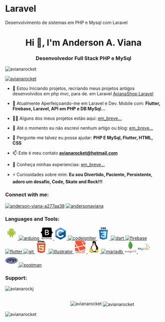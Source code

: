 # Laravel
Desenvolvimento de sistemas em PHP e Mysql com Laravel

<h1 align="center">Hi 👋, I'm Anderson A. Viana</h1>
<h3 align="center">Desenvolvedor Full Stack PHP e MySql</h3>

<p align="left"> <img src="https://komarev.com/ghpvc/?username=avianarocket&label=Profile%20views&color=0e75b6&style=flat" alt="avianarocket" /> </p>

<p align="left"> <a href="https://github.com/ryo-ma/github-profile-trophy"><img src="https://github-profile-trophy.vercel.app/?username=avianarocket" alt="avianarocket" /></a> </p>

- 🔭 Estou Iniciando projetos, recriando meus projetos antigos desenvolvidos em php mvc, para de. em Laravel [AvianaShop Laravel](em_breve...)

- 🌱 Atualmente Aperfeiçoando-me em Laravel e Dev. Mobile com: **Flutter, Firebase, Laravel, API em PHP e DB MySql...**

- 👨‍💻 Alguns dos meus projetos estão aqui: [em_breve...](em_breve...)

- 📝 Até o momento eu não escrevi nenhum artigo ou blog: [em_breve...](em_breve...)

- 💬 Pergunte-me talvez eu possa ajudar: **PHP E MySql, Flutter, HTML, CSS**

- 📫 Este é meu contato **avianarocket@hotmail.com**

- 📄 Conheça minhas experiencias: [em_breve...](em_breve...)

- ⚡ Curiosidades sobre mim: **Eu sou Divertido, Paciente, Persistente, adoro um desafio, Code, Skate and Rock!!!**

<h3 align="left">Connect with me:</h3>
<p align="left">
<a href="https://linkedin.com/in/anderson-viana-a277aa38" target="blank"><img align="center" src="https://raw.githubusercontent.com/rahuldkjain/github-profile-readme-generator/master/src/images/icons/Social/linked-in-alt.svg" alt="anderson-viana-a277aa38" height="30" width="40" /></a>
<a href="https://instagram.com/andersonaviana" target="blank"><img align="center" src="https://raw.githubusercontent.com/rahuldkjain/github-profile-readme-generator/master/src/images/icons/Social/instagram.svg" alt="andersonaviana" height="30" width="40" /></a>
</p>

<h3 align="left">Languages and Tools:</h3>
<p align="left"> <a href="https://developer.android.com" target="_blank" rel="noreferrer"> <img src="https://raw.githubusercontent.com/devicons/devicon/master/icons/android/android-original-wordmark.svg" alt="android" width="40" height="40"/> </a> <a href="https://www.arduino.cc/" target="_blank" rel="noreferrer"> <img src="https://cdn.worldvectorlogo.com/logos/arduino-1.svg" alt="arduino" width="40" height="40"/> </a> <a href="https://getbootstrap.com" target="_blank" rel="noreferrer"> <img src="https://raw.githubusercontent.com/devicons/devicon/master/icons/bootstrap/bootstrap-plain-wordmark.svg" alt="bootstrap" width="40" height="40"/> </a> <a href="https://www.cprogramming.com/" target="_blank" rel="noreferrer"> <img src="https://raw.githubusercontent.com/devicons/devicon/master/icons/c/c-original.svg" alt="c" width="40" height="40"/> </a> <a href="https://codeigniter.com" target="_blank" rel="noreferrer"> <img src="https://cdn.worldvectorlogo.com/logos/codeigniter.svg" alt="codeigniter" width="40" height="40"/> </a> <a href="https://www.w3schools.com/css/" target="_blank" rel="noreferrer"> <img src="https://raw.githubusercontent.com/devicons/devicon/master/icons/css3/css3-original-wordmark.svg" alt="css3" width="40" height="40"/> </a> <a href="https://dart.dev" target="_blank" rel="noreferrer"> <img src="https://www.vectorlogo.zone/logos/dartlang/dartlang-icon.svg" alt="dart" width="40" height="40"/> </a> <a href="https://firebase.google.com/" target="_blank" rel="noreferrer"> <img src="https://www.vectorlogo.zone/logos/firebase/firebase-icon.svg" alt="firebase" width="40" height="40"/> </a> <a href="https://flutter.dev" target="_blank" rel="noreferrer"> <img src="https://www.vectorlogo.zone/logos/flutterio/flutterio-icon.svg" alt="flutter" width="40" height="40"/> </a> <a href="https://git-scm.com/" target="_blank" rel="noreferrer"> <img src="https://www.vectorlogo.zone/logos/git-scm/git-scm-icon.svg" alt="git" width="40" height="40"/> </a> <a href="https://www.w3.org/html/" target="_blank" rel="noreferrer"> <img src="https://raw.githubusercontent.com/devicons/devicon/master/icons/html5/html5-original-wordmark.svg" alt="html5" width="40" height="40"/> </a> <a href="https://www.adobe.com/in/products/illustrator.html" target="_blank" rel="noreferrer"> <img src="https://www.vectorlogo.zone/logos/adobe_illustrator/adobe_illustrator-icon.svg" alt="illustrator" width="40" height="40"/> </a> <a href="https://laravel.com/" target="_blank" rel="noreferrer"> <img src="https://raw.githubusercontent.com/devicons/devicon/master/icons/laravel/laravel-plain-wordmark.svg" alt="laravel" width="40" height="40"/> </a> <a href="https://www.linux.org/" target="_blank" rel="noreferrer"> <img src="https://raw.githubusercontent.com/devicons/devicon/master/icons/linux/linux-original.svg" alt="linux" width="40" height="40"/> </a> <a href="https://mariadb.org/" target="_blank" rel="noreferrer"> <img src="https://www.vectorlogo.zone/logos/mariadb/mariadb-icon.svg" alt="mariadb" width="40" height="40"/> </a> <a href="https://www.mongodb.com/" target="_blank" rel="noreferrer"> <img src="https://raw.githubusercontent.com/devicons/devicon/master/icons/mongodb/mongodb-original-wordmark.svg" alt="mongodb" width="40" height="40"/> </a> <a href="https://www.mysql.com/" target="_blank" rel="noreferrer"> <img src="https://raw.githubusercontent.com/devicons/devicon/master/icons/mysql/mysql-original-wordmark.svg" alt="mysql" width="40" height="40"/> </a> <a href="https://www.php.net" target="_blank" rel="noreferrer"> <img src="https://raw.githubusercontent.com/devicons/devicon/master/icons/php/php-original.svg" alt="php" width="40" height="40"/> </a> <a href="https://postman.com" target="_blank" rel="noreferrer"> <img src="https://www.vectorlogo.zone/logos/getpostman/getpostman-icon.svg" alt="postman" width="40" height="40"/> </a> </p>

<h3 align="left">Support:</h3>
<p><a href="https://www.buymeacoffee.com/avianarockj"> <img align="left" src="https://cdn.buymeacoffee.com/buttons/v2/default-yellow.png" height="50" width="210" alt="avianarockj" /></a></p><br><br>

<p><img align="left" src="https://github-readme-stats.vercel.app/api/top-langs?username=avianarocket&show_icons=true&locale=en&layout=compact" alt="avianarocket" /></p>

<p>&nbsp;<img align="center" src="https://github-readme-stats.vercel.app/api?username=avianarocket&show_icons=true&locale=en" alt="avianarocket" /></p>

<p><img align="center" src="https://github-readme-streak-stats.herokuapp.com/?user=avianarocket&" alt="avianarocket" /></p>
